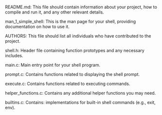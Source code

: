 README.md:               This file should contain information about your project, how to compile and run it, and any other relevant details.

man_1_simple_shell:      This is the man page for your shell, providing documentation on how to use it.

AUTHORS:                 This file should list all individuals who have contributed to the project.

shell.h:                 Header file containing function prototypes and any necessary includes.

main.c:                  Main entry point for your shell program.

prompt.c:                Contains functions related to displaying the shell prompt.

execute.c:               Contains functions related to executing commands.

helper_functions.c:      Contains any additional helper functions you may need.

builtins.c: Contains:    implementations for built-in shell commands (e.g., exit, env).